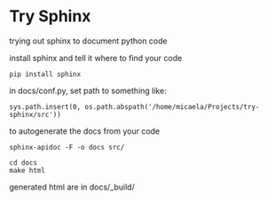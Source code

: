 Try Sphinx
==========
trying out sphinx to document python code

install sphinx and tell it where to find your code
```
pip install sphinx
```

in docs/conf.py, set path to something like:
```
sys.path.insert(0, os.path.abspath('/home/micaela/Projects/try-sphinx/src'))
```

to autogenerate the docs from your code
```
sphinx-apidoc -F -o docs src/
```

```
cd docs
make html
```

generated html are in docs/_build/
